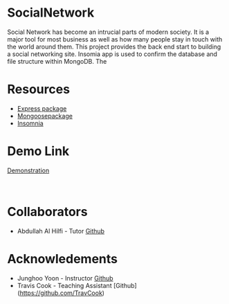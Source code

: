 # SocialNetwork

Social Network has become an intrucial parts of modern society. It is a major tool for most business as well as how many people stay in touch with the world around them. This project provides the back end start to building a social networking site.   Insomia app is used to confirm the database and file structure within MongoDB. The

# Resources
- [Express package](https://www.npmjs.com/package/express)
- [Mongoosepackage](https://www.npmjs.com/package/mongoose)
- [Insomnia](https://insomnia.rest/)

# Demo Link 

[Demonstration](https://drive.google.com/file/d/16AtnNCmKl0AS4XRW2LjL1kVtr0X8s5tC/view)

<br>

# Collaborators
- Abdullah Al Hilfi - Tutor [Github](https://github.com/abjj1999)


 # Acknowledements  
 - Junghoo Yoon - Instructor [Github](https://github.com/juhuyoon)
 - Travis Cook - Teaching Assistant [Github] (https://github.com/TravCook)
